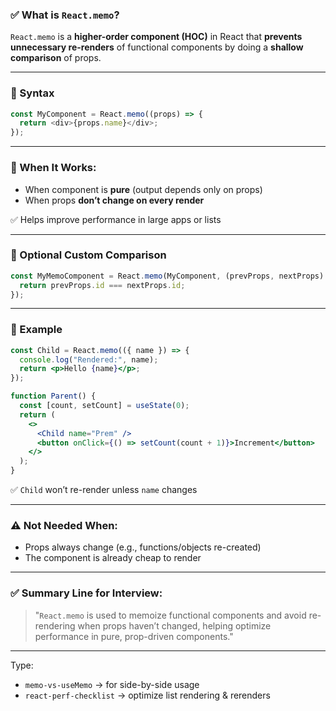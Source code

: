 ### ✅ What is `React.memo`?

`React.memo` is a **higher-order component (HOC)** in React that **prevents unnecessary re-renders** of functional components by doing a **shallow comparison** of props.

---

### 🔹 Syntax

```js
const MyComponent = React.memo((props) => {
  return <div>{props.name}</div>;
});
```

---

### 🔹 When It Works:

* When component is **pure** (output depends only on props)
* When props **don’t change on every render**

✅ Helps improve performance in large apps or lists

---

### 🔹 Optional Custom Comparison

```js
const MyMemoComponent = React.memo(MyComponent, (prevProps, nextProps) => {
  return prevProps.id === nextProps.id;
});
```

---

### 🔹 Example

```jsx
const Child = React.memo(({ name }) => {
  console.log("Rendered:", name);
  return <p>Hello {name}</p>;
});

function Parent() {
  const [count, setCount] = useState(0);
  return (
    <>
      <Child name="Prem" />
      <button onClick={() => setCount(count + 1)}>Increment</button>
    </>
  );
}
```

✅ `Child` won’t re-render unless `name` changes

---

### ⚠️ Not Needed When:

* Props always change (e.g., functions/objects re-created)
* The component is already cheap to render

---

### ✅ Summary Line for Interview:

> "`React.memo` is used to memoize functional components and avoid re-rendering when props haven’t changed, helping optimize performance in pure, prop-driven components."

---

Type:

* `memo-vs-useMemo` → for side-by-side usage
* `react-perf-checklist` → optimize list rendering & rerenders
